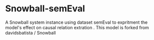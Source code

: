 # Snowball-semEval
A Snowball system instance using dataset semEval to expritment the model's effect on causal relation extration . This model is forked from davidsbatista / Snowball
